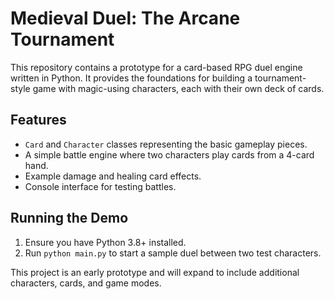 # Medieval Duel: The Arcane Tournament

This repository contains a prototype for a card-based RPG duel engine written in Python. It provides the foundations for building a tournament-style game with magic-using characters, each with their own deck of cards.

## Features

- `Card` and `Character` classes representing the basic gameplay pieces.
- A simple battle engine where two characters play cards from a 4-card hand.
- Example damage and healing card effects.
- Console interface for testing battles.

## Running the Demo

1. Ensure you have Python 3.8+ installed.
2. Run `python main.py` to start a sample duel between two test characters.

This project is an early prototype and will expand to include additional characters, cards, and game modes.
